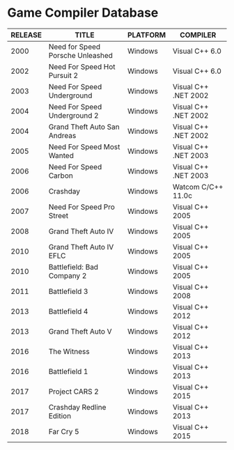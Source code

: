# Game Compiler Database

| RELEASE | TITLE | PLATFORM | COMPILER |
|--------------|-------|----------|----------|
| 2000 | Need for Speed Porsche Unleashed | Windows | Visual C++ 6.0 |
| 2002 | Need For Speed Hot Pursuit 2 | Windows | Visual C++ 6.0 |
| 2003 | Need For Speed Underground | Windows | Visual C++ .NET 2002 |
| 2004 | Need For Speed Underground 2 | Windows | Visual C++ .NET 2002 |
| 2004 | Grand Theft Auto San Andreas | Windows | Visual C++ .NET 2002 |
| 2005 | Need For Speed Most Wanted | Windows | Visual C++ .NET 2003 |
| 2006 | Need For Speed Carbon | Windows | Visual C++ .NET 2003 |
| 2006 | Crashday | Windows | Watcom C/C++ 11.0c |
| 2007 | Need For Speed Pro Street | Windows | Visual C++ 2005 |
| 2008 | Grand Theft Auto IV | Windows | Visual C++ 2005 |
| 2010 | Grand Theft Auto IV EFLC | Windows | Visual C++ 2005 |
| 2010 | Battlefield: Bad Company 2 | Windows | Visual C++ 2005 |
| 2011 | Battlefield 3 | Windows | Visual C++ 2008 |
| 2013 | Battlefield 4 | Windows | Visual C++ 2012 |
| 2013 | Grand Theft Auto V | Windows | Visual C++ 2012 |
| 2016 | The Witness | Windows | Visual C++ 2013 |
| 2016 | Battlefield 1 | Windows | Visual C++ 2013 |
| 2017 | Project CARS 2 | Windows | Visual C++ 2015 |
| 2017 | Crashday Redline Edition | Windows | Visual C++ 2013 |
| 2018 | Far Cry 5 | Windows | Visual C++ 2015 |

